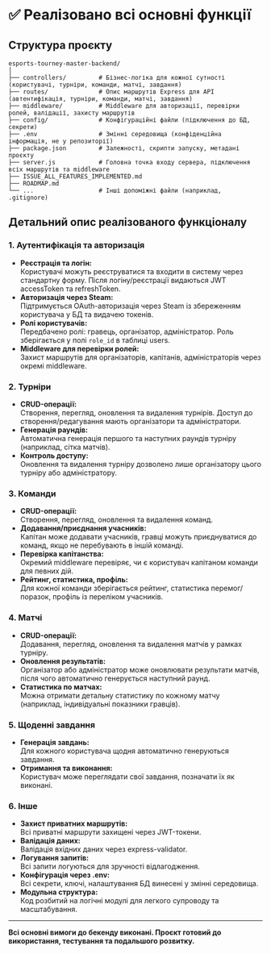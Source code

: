 # ✅ Реалізовано всі основні функції

## Структура проєкту

```
esports-tourney-master-backend/
│
├── controllers/         # Бізнес-логіка для кожної сутності (користувачі, турніри, команди, матчі, завдання)
├── routes/              # Опис маршрутів Express для API (автентифікація, турніри, команди, матчі, завдання)
├── middleware/          # Middleware для авторизації, перевірки ролей, валідації, захисту маршрутів
├── config/              # Конфігураційні файли (підключення до БД, секрети)
├── .env                 # Змінні середовища (конфіденційна інформація, не у репозиторії)
├── package.json         # Залежності, скрипти запуску, метадані проєкту
├── server.js            # Головна точка входу сервера, підключення всіх маршрутів та middleware
├── ISSUE_ALL_FEATURES_IMPLEMENTED.md
├── ROADMAP.md
└── ...                  # Інші допоміжні файли (наприклад, .gitignore)
```

## Детальний опис реалізованого функціоналу

### 1. Аутентифікація та авторизація
- **Реєстрація та логін:**  
  Користувачі можуть реєструватися та входити в систему через стандартну форму. Після логіну/реєстрації видаються JWT accessToken та refreshToken.
- **Авторизація через Steam:**  
  Підтримується OAuth-авторизація через Steam із збереженням користувача у БД та видачею токенів.
- **Ролі користувачів:**  
  Передбачено ролі: гравець, організатор, адміністратор. Роль зберігається у полі `role_id` в таблиці users.
- **Middleware для перевірки ролей:**  
  Захист маршрутів для організаторів, капітанів, адміністраторів через окремі middleware.

### 2. Турніри
- **CRUD-операції:**  
  Створення, перегляд, оновлення та видалення турнірів. Доступ до створення/редагування мають організатори та адміністратори.
- **Генерація раундів:**  
  Автоматична генерація першого та наступних раундів турніру (наприклад, сітка матчів).
- **Контроль доступу:**  
  Оновлення та видалення турніру дозволено лише організатору цього турніру або адміністратору.

### 3. Команди
- **CRUD-операції:**  
  Створення, перегляд, оновлення та видалення команд.
- **Додавання/приєднання учасників:**  
  Капітан може додавати учасників, гравці можуть приєднуватися до команд, якщо не перебувають в іншій команді.
- **Перевірка капітанства:**  
  Окремий middleware перевіряє, чи є користувач капітаном команди для певних дій.
- **Рейтинг, статистика, профіль:**  
  Для кожної команди зберігається рейтинг, статистика перемог/поразок, профіль із переліком учасників.

### 4. Матчі
- **CRUD-операції:**  
  Додавання, перегляд, оновлення та видалення матчів у рамках турніру.
- **Оновлення результатів:**  
  Організатор або адміністратор може оновлювати результати матчів, після чого автоматично генерується наступний раунд.
- **Статистика по матчах:**  
  Можна отримати детальну статистику по кожному матчу (наприклад, індивідуальні показники гравців).

### 5. Щоденні завдання
- **Генерація завдань:**  
  Для кожного користувача щодня автоматично генеруються завдання.
- **Отримання та виконання:**  
  Користувач може переглядати свої завдання, позначати їх як виконані.

### 6. Інше
- **Захист приватних маршрутів:**  
  Всі приватні маршрути захищені через JWT-токени.
- **Валідація даних:**  
  Валідація вхідних даних через express-validator.
- **Логування запитів:**  
  Всі запити логуються для зручності відлагодження.
- **Конфігурація через .env:**  
  Всі секрети, ключі, налаштування БД винесені у змінні середовища.
- **Модульна структура:**  
  Код розбитий на логічні модулі для легкого супроводу та масштабування.

---

**Всі основні вимоги до бекенду виконані. Проєкт готовий до використання, тестування та подальшого розвитку.**
